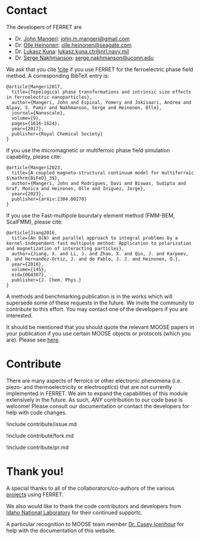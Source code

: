 # Contact

The developers of FERRET are

- Dr. [John Mangeri](https://scholar.google.com/citations?user=0RiauUkAAAAJ&hl=en): john.m.mangeri@gmail.com
- Dr. [Olle Heinonen](https://scholar.google.com/citations?user=BAbP3q8AAAAJ&hl=en): olle.heinonen@seagate.com
- Dr. [Lukasz Kuna](https://scholar.google.com/citations?user=j0QV0jYAAAAJ&hl=en): lukasz.kuna.ctr@nrl.navy.mil
- Dr. [Serge Nakhmanson](https://scholar.google.com/citations?user=xOFS6p4AAAAJ&hl=en): serge.nakhmanson@uconn.edu

We ask that you cite [!cite](Mangeri2017) if you use FERRET for the ferroelectric phase field method. A corresponding BibTeX entry is:

```
@article{Mangeri2017,
  title={Topological phase transformations and intrinsic size effects in ferroelectric nanoparticles},
  author={Mangeri, John and Espinal, Yomery and Jokisaari, Andrea and Alpay, S. Pamir and Nakhmanson, Serge and Heinonen, Olle},
  journal={Nanoscale},
  volume={9},
  pages={1616-1624},
  year={2017},
  publisher={Royal Chemical Society}
}
```

If you use the micromagnetic or multiferroic phase field simulation capability, please cite:

```
@article{Mangeri2023,
  title={A coupled magneto-structural continuum model for multiferroic $\mathrm{BiFeO}_3$},
  author={Mangeri, John and Rodrigues, Davi and Biswas, Sudipta and Graf, Monica and Heinonen, Olle and Iniguez, Jorge},
  year={2023},
  publisher={arXiv:2304.00270}
}
```

If you use the Fast-multipole boundary element method (FMM-BEM, ScalFMM), please cite:

```
@article{Jiang2016,
  title={An O(N) and parallel approach to integral problems by a kernel-independent fast multipole method: Application to polarization and magnetization of interacting particles},
  author={Jiang, X. and Li, J. and Zhao, X. and Qin, J. and Karpeev, D. and Hernandez-Ortiz, J. and de Pablo, J. J. and Heinonen, O.},
  year={2016},
  volume={145},
  eid={064307},
  publisher={J. Chem. Phys.}
}
```

A methods and benchmarking publication is in the works which will supersede some of these requests in the future. We invite the community to contribute to this effort. You may contact one of the developers if you are interested.

It should be mentioned that you should quote the relevant MOOSE papers in your publication if you use certain MOOSE objects or protocols (which you are). Please see [here](https://mooseframework.inl.gov/citing.html).

# Contribute

There are many aspects of ferroics or other electronic phenomena (i.e. piezo- and thermoelectricity or electrooptics) that are not currently implemented in FERRET. We aim to expand the capabilities of this module extensively in the future. As such, *ANY* contribution to our code base is welcome! Please consult our documentation or contact the developers for help with code changes.

!include contribute/issue.md

!include contribute/fork.md

!include contribute/pr.md

# Thank you!

A special thanks to all of the collaborators/co-authors of the various [projects](publication_highlights/publication_highlights.md) using FERRET.

We also would like to thank the code contributors and developers from [Idaho National Laboratory](https://inl.gov/) for their continued supportc.

A particular recognition to MOOSE team member [Dr. Casey Icenhour](https://github.com/cticenhour) for help with the documentation of this website.
